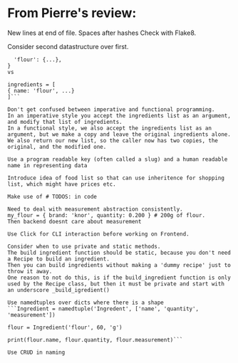 # From Pierre's review:

New lines at end of file. Spaces after hashes Check with Flake8.

Consider second datastructure over first.
```ingredients = {
  'flour': {...},
}
vs

ingredients = [
{ name: 'flour', ...}
]```

Don't get confused between imperative and functional programming.
In an imperative style you accept the ingredients list as an argument, and modify that list of ingredients.
In a functional style, we also accept the ingredients list as an argument, but we make a copy and leave the original ingredients alone. We also return our new list, so the caller now has two copies, the original, and the modified one.

Use a program readable key (often called a slug) and a human readable name in representing data

Introduce idea of food list so that can use inheritence for shopping list, which might have prices etc.

Make use of # TODOS: in code

Need to deal with measurement abstraction consistently.
my_flour = { brand: 'knor', quantity: 0.200 } # 200g of flour.
Then backend doesnt care about measurement

Use Click for CLI interaction before working on Frontend.

Consider when to use private and static methods.
The build ingredient function should be static, because you don't need a Recipe to build an ingredient.
Then you can build ingredients without making a 'dummy recipe' just to throw it away.
One reason to not do this, is if the build_ingredient function is only used by the Recipe class, but then it must be private and start with an underscore _build_igredient()

Use namedtuples over dicts where there is a shape
```Ingredient = namedtuple('Ingredent', ['name', 'quantity', 'measurement'])

flour = Ingredient('flour', 60, 'g')

print(flour.name, flour.quantity, flour.measurement)```

Use CRUD in naming